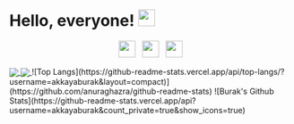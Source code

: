 
# Hello, everyone! <img src="https://raw.githubusercontent.com/MartinHeinz/MartinHeinz/master/wave.gif" width="30px">
<p align='center'>
<a href="https://twitter.com/burkakkayaa"><img height="30" src="https://github.com/stephenajulu/WaylonWalker/blob/main/icon/twitter.png?raw=true"></a>&nbsp;&nbsp;
<a href="https://instagram.com/burkakkayaa"><img height="30" src="https://github.com/stephenajulu/WaylonWalker/blob/main/icon/instagram.jpg?raw=true"></a>&nbsp;&nbsp;
<a href="https://www.linkedin.com/in/burak--akkaya/"><img height="30" src="https://github.com/stephenajulu/WaylonWalker/blob/main/icon/linkedin.png?raw=true"></a>
</p>

<a href="">
  <img align="center" src="https://github-readme-stats.vercel.app/api?username=akkayaburak&count_private=true&show_icons=true" />
</a>
<a href="">
  <img align="center" src="https://github-readme-stats.vercel.app/api/top-langs/?username=akkayaburak&layout=compact" />
</a>
![Top Langs](https://github-readme-stats.vercel.app/api/top-langs/?username=akkayaburak&layout=compact)](https://github.com/anuraghazra/github-readme-stats)
![Burak's Github Stats](https://github-readme-stats.vercel.app/api?username=akkayaburak&count_private=true&show_icons=true)
